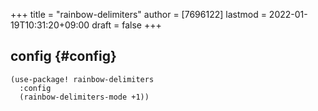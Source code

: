 +++
title = "rainbow-delimiters"
author = [7696122]
lastmod = 2022-01-19T10:31:20+09:00
draft = false
+++

## config {#config}

```elisp
(use-package! rainbow-delimiters
  :config
  (rainbow-delimiters-mode +1))
```
